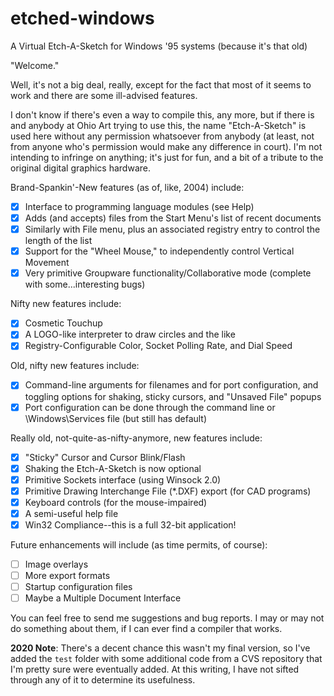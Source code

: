 # etched-windows

A Virtual Etch-A-Sketch for Windows '95 systems (because it's that old)

"Welcome."

Well, it's not a big deal, really, except for the fact that most
of it seems to work and there are some ill-advised features.

I don't know if there's even a way to compile this, any more, but if there is and anybody at Ohio Art trying to use this, the name "Etch-A-Sketch" is used here without any permission whatsoever from anybody (at least, not from anyone who's permission would make any difference in court).  I'm not intending to infringe on anything; it's just for fun, and a bit of a tribute to the original digital graphics hardware.

Brand-Spankin'-New features (as of, like, 2004) include:
 * [x] Interface to programming language modules (see Help)
 * [x] Adds (and accepts) files from the Start Menu's list of recent documents
 * [x] Similarly with File menu, plus an associated registry entry to control the length of the list
 * [x] Support for the "Wheel Mouse," to independently control Vertical Movement
 * [x] Very primitive Groupware functionality/Collaborative mode (complete with some...interesting bugs)

Nifty new features include:
 * [x] Cosmetic Touchup
 * [x] A LOGO-like interpreter to draw circles and the like
 * [x] Registry-Configurable Color, Socket Polling Rate, and Dial Speed

Old, nifty new features include:
 * [x] Command-line arguments for filenames and for port configuration, and toggling options for shaking, sticky cursors, and "Unsaved File" popups
 * [x] Port configuration can be done through the command line or \Windows\Services file (but still has default)

Really old, not-quite-as-nifty-anymore, new features include:
 * [x] "Sticky" Cursor and Cursor Blink/Flash
 * [x] Shaking the Etch-A-Sketch is now optional
 * [x] Primitive Sockets interface (using Winsock 2.0)
 * [x] Primitive Drawing Interchange File (*.DXF) export (for CAD programs)
 * [x] Keyboard controls (for the mouse-impaired)
 * [x] A semi-useful help file
 * [x] Win32 Compliance--this is a full 32-bit application!

Future enhancements will include (as time permits, of course):
 * [ ] Image overlays
 * [ ] More export formats
 * [ ] Startup configuration files
 * [ ] Maybe a Multiple Document Interface

You can feel free to send me suggestions and bug reports.  I may or may not do something about them, if I can ever find a compiler that works.

**2020 Note**:  There's a decent chance this wasn't my final version, so I've added the `test` folder with some additional code from a CVS repository that I'm pretty sure were eventually added.  At this writing, I have not sifted through any of it to determine its usefulness.
